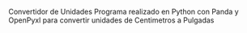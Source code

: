 Convertidor de Unidades
Programa realizado en Python con Panda y OpenPyxl para convertir unidades de Centimetros a Pulgadas
